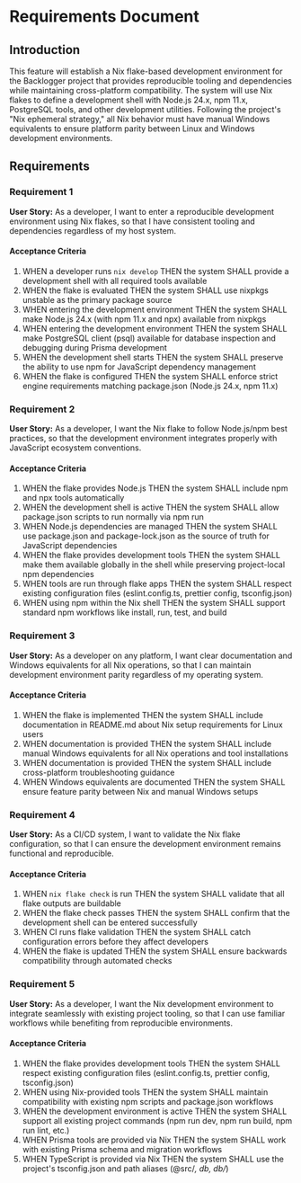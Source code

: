 # Requirements Document

## Introduction

This feature will establish a Nix flake-based development environment for the Backlogger project that provides reproducible tooling and dependencies while maintaining cross-platform compatibility. The system will use Nix flakes to define a development shell with Node.js 24.x, npm 11.x, PostgreSQL tools, and other development utilities. Following the project's "Nix ephemeral strategy," all Nix behavior must have manual Windows equivalents to ensure platform parity between Linux and Windows development environments.

## Requirements

### Requirement 1

**User Story:** As a developer, I want to enter a reproducible development environment using Nix flakes, so that I have consistent tooling and dependencies regardless of my host system.

#### Acceptance Criteria

1. WHEN a developer runs `nix develop` THEN the system SHALL provide a development shell with all required tools available
2. WHEN the flake is evaluated THEN the system SHALL use nixpkgs unstable as the primary package source
3. WHEN entering the development environment THEN the system SHALL make Node.js 24.x (with npm 11.x and npx) available from nixpkgs
4. WHEN entering the development environment THEN the system SHALL make PostgreSQL client (psql) available for database inspection and debugging during Prisma development
5. WHEN the development shell starts THEN the system SHALL preserve the ability to use npm for JavaScript dependency management
6. WHEN the flake is configured THEN the system SHALL enforce strict engine requirements matching package.json (Node.js 24.x, npm 11.x)

### Requirement 2

**User Story:** As a developer, I want the Nix flake to follow Node.js/npm best practices, so that the development environment integrates properly with JavaScript ecosystem conventions.

#### Acceptance Criteria

1. WHEN the flake provides Node.js THEN the system SHALL include npm and npx tools automatically
2. WHEN the development shell is active THEN the system SHALL allow package.json scripts to run normally via npm run
3. WHEN Node.js dependencies are managed THEN the system SHALL use package.json and package-lock.json as the source of truth for JavaScript dependencies
4. WHEN the flake provides development tools THEN the system SHALL make them available globally in the shell while preserving project-local npm dependencies
5. WHEN tools are run through flake apps THEN the system SHALL respect existing configuration files (eslint.config.ts, prettier config, tsconfig.json)
6. WHEN using npm within the Nix shell THEN the system SHALL support standard npm workflows like install, run, test, and build

### Requirement 3

**User Story:** As a developer on any platform, I want clear documentation and Windows equivalents for all Nix operations, so that I can maintain development environment parity regardless of my operating system.

#### Acceptance Criteria

1. WHEN the flake is implemented THEN the system SHALL include documentation in README.md about Nix setup requirements for Linux users
2. WHEN documentation is provided THEN the system SHALL include manual Windows equivalents for all Nix operations and tool installations
3. WHEN documentation is provided THEN the system SHALL include cross-platform troubleshooting guidance
4. WHEN Windows equivalents are documented THEN the system SHALL ensure feature parity between Nix and manual Windows setups

### Requirement 4

**User Story:** As a CI/CD system, I want to validate the Nix flake configuration, so that I can ensure the development environment remains functional and reproducible.

#### Acceptance Criteria

1. WHEN `nix flake check` is run THEN the system SHALL validate that all flake outputs are buildable
2. WHEN the flake check passes THEN the system SHALL confirm that the development shell can be entered successfully
3. WHEN CI runs flake validation THEN the system SHALL catch configuration errors before they affect developers
4. WHEN the flake is updated THEN the system SHALL ensure backwards compatibility through automated checks

### Requirement 5

**User Story:** As a developer, I want the Nix development environment to integrate seamlessly with existing project tooling, so that I can use familiar workflows while benefiting from reproducible environments.

#### Acceptance Criteria

1. WHEN the flake provides development tools THEN the system SHALL respect existing configuration files (eslint.config.ts, prettier config, tsconfig.json)
2. WHEN using Nix-provided tools THEN the system SHALL maintain compatibility with existing npm scripts and package.json workflows
3. WHEN the development environment is active THEN the system SHALL support all existing project commands (npm run dev, npm run build, npm run lint, etc.)
4. WHEN Prisma tools are provided via Nix THEN the system SHALL work with existing Prisma schema and migration workflows
5. WHEN TypeScript is provided via Nix THEN the system SHALL use the project's tsconfig.json and path aliases (@src/*, db, db/*)